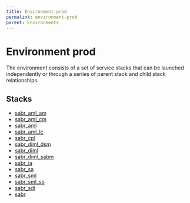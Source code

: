 ```yaml
---
title: Environment prod
permalink: environment-prod
parent: Environments
---
```


# Environment prod
The environment consists of a set of service stacks that can be launched independently or through a seriies of 
parent stack and child stack relationships.

## Stacks
* [sabr_aml_am](environment--sabr-aml-am-prod)
* [sabr_aml_cm](environment--sabr-aml-cm-prod)
* [sabr_aml](environment--sabr-aml-prod)
* [sabr_aml_lc](environment--sabr-aml-lc-prod)
* [sabr_cpl](environment--sabr-cpl-prod)
* [sabr_diml_dsm](environment--sabr-diml-dsm-prod)
* [sabr_diml](environment--sabr-diml-prod)
* [sabr_diml_sabm](environment--sabr-diml-sabm-prod)
* [sabr_ia](environment--sabr-ia-prod)
* [sabr_sa](environment--sabr-sa-prod)
* [sabr_sml](environment--sabr-sml-prod)
* [sabr_sml_so](environment--sabr-sml-so-prod)
* [sabr_sdi](environment--sabr-sdi-prod)
* [sabr](environment--sabr-prod)
    
